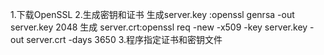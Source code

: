 1.下载OpenSSL 
2.生成密钥和证书 
    生成server.key :openssl genrsa -out server.key 2048
    生成 server.crt:openssl req -new -x509 -key server.key -out server.crt -days 3650
3.程序指定证书和密钥文件